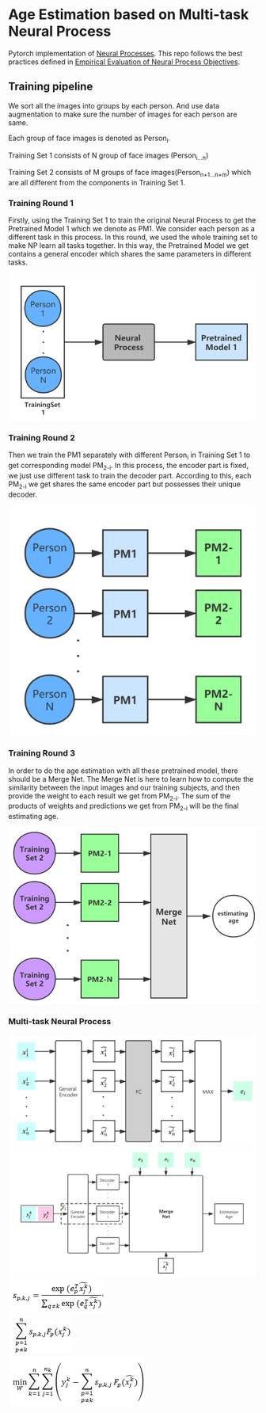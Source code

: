 # Age Estimation based on Multi-task Neural Process

Pytorch implementation of [Neural Processes](https://arxiv.org/abs/1807.01622). This repo follows the
best practices defined in [Empirical Evaluation of Neural Process Objectives](http://bayesiandeeplearning.org/2018/papers/92.pdf).

## Training pipeline

We sort all the images into groups by each person. And use data augmentation to make sure the number of images for each person are same. 

Each group of face images is denoted as Person<sub>i</sub>.

Training Set 1 consists of N group of face images (Person<sub>i...n</sub>)

Training Set 2 consists of M groups of face images(Person<sub>n+1...n+m</sub>) which are all different from the components in Training Set 1.

### Training Round 1

Firstly, using the Training Set 1 to train the original Neural Process to get the Pretrained Model 1 which we denote as PM1. We consider each person as a different task in this process. In this round, we used the whole training set to make NP learn all tasks together. In this way, the Pretrained Model we get contains a general encoder which shares the same parameters in different tasks. 

![](./figures/training_round_1.png)

### Training Round 2

Then we train the PM1 separately with different Person<sub>i</sub> in Training Set 1 to get corresponding model PM<sub>2-i</sub>. In this process, the encoder part is fixed, we just use different task to train the decoder part. According to this, each PM<sub>2-i</sub> we get shares the same encoder part but possesses their unique decoder.

![](./figures/training_round_2.png)



### Training Round 3

In order to do the age estimation with all these pretrained model, there should be a Merge Net. The Merge Net is here to learn how to compute the similarity between the input images and our training subjects, and then provide the weight to each result we get from PM<sub>2-i</sub>. The sum of the products of weights and predictions we get from PM<sub>2-i</sub> will be the final estimating age.

![](./figures/training_round_3.png)

### Multi-task Neural Process
![](./model1.png)  
![](./model2.png)  
![](./exp1.png)  
![](./exp2.png)  
![](./exp3.png)  
